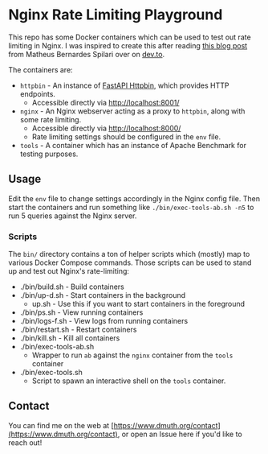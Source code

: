 
# Nginx Rate Limiting Playground

This repo has some Docker containers which can be used to test out rate limiting in Nginx.
I was inspired to create this after reading [this blog post](https://dev.to/mspilari/understanding-rate-limiting-a-guide-to-protecting-your-apis-and-applications-254c) from Matheus Bernardes Spilari over on [dev.to](https://dev.to/).

The containers are:

- `httpbin` - An instance of [FastAPI Httpbin](https://httpbin.dmuth.org/), which provides HTTP endpoints.
  - Accessible directly via [http://localhost:8001/](http://localhost:8001/)
- `nginx` - An Nginx webserver acting as a proxy to `httpbin`, along with some rate limiting.
  - Accessible directly via [http://localhost:8000/](http://localhost:8000/)
  - Rate limiting settings should be configured in the `env` file.
- `tools` - A container which has an instance of Apache Benchmark for testing purposes.


## Usage

Edit the `env` file to change settings accordingly in the Nginx config file.  Then start the containers and run something like `./bin/exec-tools-ab.sh -n5` to run 5 queries against the Nginx server.


### Scripts

The `bin/` directory contains a ton of helper scripts which (mostly) map to various Docker Compose commands.
Those scripts can be used to stand up and test out Nginx's rate-limiting:

- ./bin/build.sh - Build containers
- ./bin/up-d.sh - Start containers in the background
  - up.sh - Use this if you want to start containers in the foreground
- ./bin/ps.sh - View running containers
- ./bin/logs-f.sh - View logs from running containers
- ./bin/restart.sh - Restart containers
- ./bin/kill.sh - Kill all containers
- ./bin/exec-tools-ab.sh
  - Wrapper to run `ab` against the `nginx` container from the `tools` container
- ./bin/exec-tools.sh 
  - Script to spawn an interactive shell on the `tools` container.


## Contact

You can find me on the web at [https://www.dmuth.org/contact](https://www.dmuth.org/contact), or
open an Issue here if you'd like to reach out!


